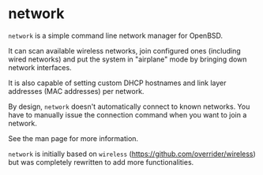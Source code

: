 network
=======

`network` is a simple command line network manager for OpenBSD.

It can scan available wireless networks, join configured ones (including wired networks) and put the system in "airplane" mode by bringing down network interfaces.

It is also capable of setting custom DHCP hostnames and link layer addresses (MAC addresses) per network.

By design, `network` doesn't automatically connect to known networks. You have to manually issue the connection command when you want to join a network.

See the man page for more information.

`network` is initially based on `wireless` (https://github.com/overrider/wireless) but was completely rewritten to add more functionalities.
